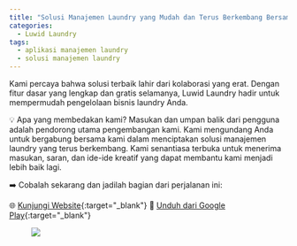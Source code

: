 ```yaml
---
title: "Solusi Manajemen Laundry yang Mudah dan Terus Berkembang Bersama Anda."
categories:
  - Luwid Laundry
tags:
  - aplikasi manajemen laundry
  - solusi manajemen laundry
---
```


Kami percaya bahwa solusi terbaik lahir dari kolaborasi yang erat. Dengan fitur dasar yang lengkap dan gratis selamanya, Luwid Laundry hadir untuk mempermudah pengelolaan bisnis laundry Anda.

💡 Apa yang membedakan kami?
Masukan dan umpan balik dari pengguna adalah pendorong utama pengembangan kami. Kami mengundang Anda untuk bergabung bersama kami dalam menciptakan solusi manajemen laundry yang terus berkembang. Kami senantiasa terbuka untuk menerima masukan, saran, dan ide-ide kreatif yang dapat membantu kami menjadi lebih baik lagi.

➡️ Cobalah sekarang dan jadilah bagian dari perjalanan ini:

🌐 [Kunjungi Website](https://laundry.luwid.biz.id){:target="_blank"} 
📱 [Unduh dari Google Play](https://s.id/luwidlaundry){:target="_blank"}


<figure>
	<img src="https://rizki-y.github.io/assets/images/2025-04-28-luwid-laundry/ll.png">
</figure>

